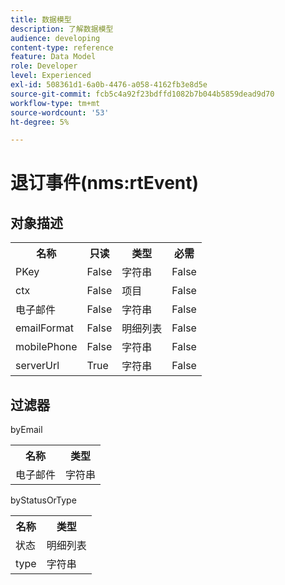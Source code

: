 ```yaml
---
title: 数据模型
description: 了解数据模型
audience: developing
content-type: reference
feature: Data Model
role: Developer
level: Experienced
exl-id: 508361d1-6a0b-4476-a058-4162fb3e8d5e
source-git-commit: fcb5c4a92f23bdffd1082b7b044b5859dead9d70
workflow-type: tm+mt
source-wordcount: '53'
ht-degree: 5%

---
```


# 退订事件(nms:rtEvent)

## 对象描述

<table>
               <tr>
                  <th>名称</th>
                  <th>只读</th>
                  <th>类型</th>
                  <th>必需</th>
               </tr>
               <tr>
                  <td>PKey</td>
                  <td>False</td>
                  <td>字符串</td>
                  <td>False</td>
               </tr>
               <tr>
                  <td>ctx</td>
                  <td>False</td>
                  <td>项目</td>
                  <td>False</td>
               </tr>
               <tr>
                  <td>电子邮件</td>
                  <td>False</td>
                  <td>字符串</td>
                  <td>False</td>
               </tr>
               <tr>
                  <td>emailFormat</td>
                  <td>False</td>
                  <td>明细列表</td>
                  <td>False</td>
               </tr>
               <tr>
                  <td>mobilePhone</td>
                  <td>False</td>
                  <td>字符串</td>
                  <td>False</td>
               </tr>
               <tr>
                  <td>serverUrl</td>
                  <td>True</td>
                  <td>字符串</td>
                  <td>False</td>
               </tr>
            </table>

## 过滤器

byEmail

<table>
    <tr>
    <th>名称</th>
    <th>类型</th>
    </tr>
    <tr>
    <td>电子邮件</td>
    <td>字符串</td>
    </tr>
</table>

byStatusOrType

<table>
        <tr>
        <th>名称</th>
        <th>类型</th>
        </tr>
        <tr>
        <td>状态</td>
        <td>明细列表</td>
        </tr>
        <tr>
        <td>type</td>
        <td>字符串</td>
        </tr>
    </table>

